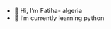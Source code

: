 - 👋 Hi, I’m Fatiha- algeria
- 🌱 I’m currently learning python 

<!---
Fatoha22/Fatoha22 is a ✨ special ✨ repository because its `README.md` (this file) appears on your GitHub profile.
You can click the Preview link to take a look at your changes.
--->
